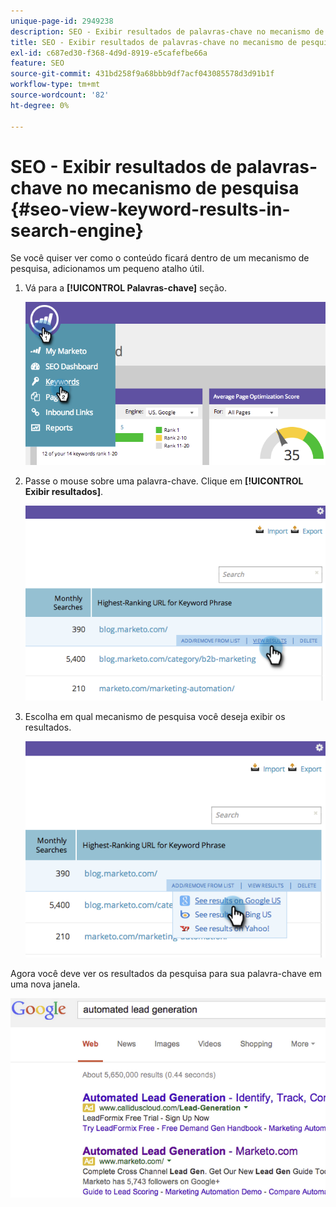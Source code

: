 ```yaml
---
unique-page-id: 2949238
description: SEO - Exibir resultados de palavras-chave no mecanismo de pesquisa - Documentação do Marketo - Documentação do produto
title: SEO - Exibir resultados de palavras-chave no mecanismo de pesquisa
exl-id: c687ed30-f368-4d9d-8919-e5cafefbe66a
feature: SEO
source-git-commit: 431bd258f9a68bbb9df7acf043085578d3d91b1f
workflow-type: tm+mt
source-wordcount: '82'
ht-degree: 0%

---
```


# SEO - Exibir resultados de palavras-chave no mecanismo de pesquisa {#seo-view-keyword-results-in-search-engine}

Se você quiser ver como o conteúdo ficará dentro de um mecanismo de pesquisa, adicionamos um pequeno atalho útil.

1. Vá para a **[!UICONTROL Palavras-chave]** seção.

   ![](assets/image2014-9-18-13-3a33-3a58.png)

1. Passe o mouse sobre uma palavra-chave. Clique em **[!UICONTROL Exibir resultados]**.

   ![](assets/image2014-9-18-13-3a34-3a2.png)

1. Escolha em qual mecanismo de pesquisa você deseja exibir os resultados.

   ![](assets/image2014-9-18-13-3a34-3a16.png)

Agora você deve ver os resultados da pesquisa para sua palavra-chave em uma nova janela.

![](assets/image2014-9-18-13-3a34-3a24.png)
